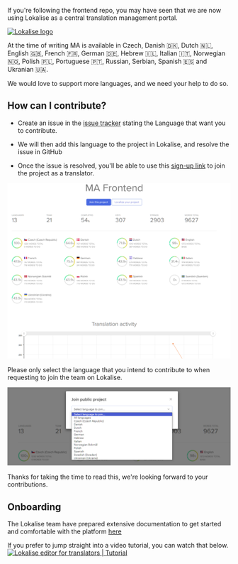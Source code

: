 If you're following the frontend repo, you may have seen that we are now using Lokalise as a central translation management portal.

[<img src="https://github.com/lokalise/i18n-ally/raw/screenshots/lokalise-logo.png?raw=true" alt="Lokalise logo" width="275px">](https://lokalise.com)

At the time of writing MA is available in Czech, Danish 🇩🇰, Dutch 🇳🇱, English 🇬🇧, French 🇫🇷, German 🇩🇪, Hebrew 🇮🇱, Italian 🇮🇹, Norwegian 🇳🇴, Polish 🇵🇱, Portuguese 🇵🇹, Russian, Serbian, Spanish 🇪🇸 and Ukranian 🇺🇦.

We would love to support more languages, and we need your help to do so.

## How can I contribute?

- Create an issue in the [issue tracker](https://github.com/music-assistant/hass-music-assistant/issues) stating the Language that want you to contribute.

- We will then add this language to the project in Lokalise, and resolve the issue in GitHub

- Once the issue is resolved, you'll be able to use this [sign-up link](https://app.lokalise.com/public/321419046440c0f2bba414.05634832/) to join the project as a translator.

![image](../assets/screenshots/lokalise-stats.png)

Please only select the language that you intend to contribute to when requesting to join the team on Lokalise.

![image](../assets/screenshots/lokalise-select-language.png)

Thanks for taking the time to read this, we're looking forward to your contributions.

## Onboarding

The Lokalise team have prepared extensive documentation to get started and comfortable with the platform [here](https://docs.lokalise.com/en/articles/2967175-onboarding-guide-for-translators)

If you prefer to jump straight into a video tutorial, you can watch that below.
[![Lokalise editor for translators | Tutorial](https://img.youtube.com/vi/ZxhXvnkcLQ4/0.jpg)](https://www.youtube.com/watch?v=ZxhXvnkcLQ4)
